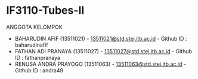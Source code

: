 IF3110-Tubes-II
===============
ANGGOTA KELOMPOK 

- BAHARUDIN AFIF (13511021) - 13511021@std.stei.itb.ac.id - Github ID : baharudinafif
- FATHAN ADI PRANAYA (13511027) - 13511027@std.stei.itb.ac.id - Github ID : fathanpranaya
- RENUSA ANDRA PRAYOGO (13511063) - 13511063@std.stei.itb.ac.id - Github ID : andra49